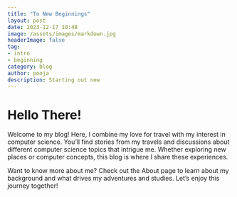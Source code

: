 ```yaml
---
title: "To New Beginnings"
layout: post
date: 2023-12-17 10:48
image: /assets/images/markdown.jpg
headerImage: false
tag:
- intro
- beginning
category: blog
author: pooja
description: Starting out new
---
```


# Hello There!

Welcome to my blog! Here, I combine my love for travel with my interest in computer science. You’ll find stories from my travels and discussions about different computer science topics that intrigue me. Whether exploring new places or computer concepts, this blog is where I share these experiences.

Want to know more about me? Check out the About page to learn about my background and what drives my adventures and studies. Let’s enjoy this journey together!